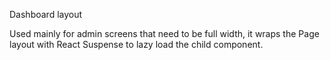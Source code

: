 Dashboard layout

Used mainly for admin screens that need to be full width, it wraps the Page layout with React
Suspense to lazy load the child component.
